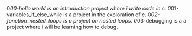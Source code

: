 0*00-hello world is an introduction project where i write code in c.
0*01-variables_if_else_while is a project in the exploration of c.
0*02-function_nested_loops is a project on nested loops.
0*03-debugging is a a project where i will be learning how to debug.
